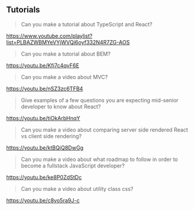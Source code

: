 ## Tutorials

> Can you make a tutorial about TypeScript and React?

https://www.youtube.com/playlist?list=PLBAZWBMYeVYjWVQi6oyf332N4R7ZG-AOS

> Can you make a tutorial about BEM?

https://youtu.be/Kfi7c4qvF6E

> Can you make a video about MVC?

https://youtu.be/nSZ3zc6TFB4

> Give examples of a few questions you are expecting mid-senior developer to know about React?

https://youtu.be/tiOkArbHnqY

> Can you make a video about comparing server side rendered React vs client side rendering?

https://youtu.be/ktBQjQ8DwGg

> Can you make a video about what roadmap to follow in order to become a fullstack JavaScript developer?

https://youtu.be/ke8P0ZdStDc

> Can you make a video about utility class css?

https://youtu.be/c8vo5ra9J-c
